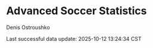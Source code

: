 # Advanced Soccer Statistics
Denis Ostroushko

<!-- gfm -->

Last successful data update: 2025-10-12 13:24:34 CST

